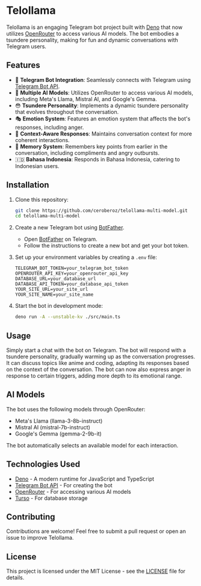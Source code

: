 # Telollama

Telollama is an engaging Telegram bot project built with [Deno](https://deno.land) that now utilizes [OpenRouter](https://openrouter.ai/) to access various AI models. The bot embodies a tsundere personality, making for fun and dynamic conversations with Telegram users.

## Features

- 🤖 **Telegram Bot Integration**: Seamlessly connects with Telegram using [Telegram Bot API](https://core.telegram.org/bots/api).
- 🧠 **Multiple AI Models**: Utilizes OpenRouter to access various AI models, including Meta's Llama, Mistral AI, and Google's Gemma.
- 😳 **Tsundere Personality**: Implements a dynamic tsundere personality that evolves throughout the conversation.
- 🎭 **Emotion System**: Features an emotion system that affects the bot's responses, including anger.
- 🧬 **Context-Aware Responses**: Maintains conversation context for more coherent interactions.
- 💾 **Memory System**: Remembers key points from earlier in the conversation, including compliments and angry outbursts.
- 🇮🇩 **Bahasa Indonesia**: Responds in Bahasa Indonesia, catering to Indonesian users.

## Installation

1. Clone this repository:

   ```bash
   git clone https://github.com/ceroberoz/telollama-multi-model.git
   cd telollama-multi-model
   ```

2. Create a new Telegram bot using [BotFather](https://t.me/botfather).

   - Open [BotFather](https://t.me/botfather) on Telegram.
   - Follow the instructions to create a new bot and get your bot token.

3. Set up your environment variables by creating a `.env` file:

   ```env
   TELEGRAM_BOT_TOKEN=your_telegram_bot_token
   OPENROUTER_API_KEY=your_openrouter_api_key
   DATABASE_URL=your_database_url
   DATABASE_API_TOKEN=your_database_api_token
   YOUR_SITE_URL=your_site_url
   YOUR_SITE_NAME=your_site_name
   ```

4. Start the bot in development mode:

   ```bash
   deno run -A --unstable-kv ./src/main.ts
   ```

## Usage

Simply start a chat with the bot on Telegram. The bot will respond with a tsundere personality, gradually warming up as the conversation progresses. It can discuss topics like anime and coding, adapting its responses based on the context of the conversation. The bot can now also express anger in response to certain triggers, adding more depth to its emotional range.

## AI Models

The bot uses the following models through OpenRouter:

- Meta's Llama (llama-3-8b-instruct)
- Mistral AI (mistral-7b-instruct)
- Google's Gemma (gemma-2-9b-it)

The bot automatically selects an available model for each interaction.

## Technologies Used

- [Deno](https://deno.land/) - A modern runtime for JavaScript and TypeScript
- [Telegram Bot API](https://core.telegram.org/bots/api) - For creating the bot
- [OpenRouter](https://openrouter.ai/) - For accessing various AI models
- [Turso](https://turso.tech/) - For database storage

## Contributing

Contributions are welcome! Feel free to submit a pull request or open an issue to improve Telollama.

## License

This project is licensed under the MIT License - see the [LICENSE](LICENSE) file for details.
